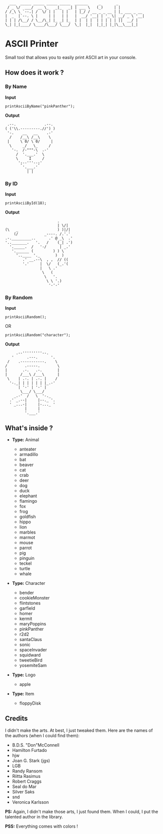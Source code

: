       ___  _____ _____ _____ _____  ______     _       _            
     / _ \/  ___/  __ \_   _|_   _| | ___ \   (_)     | |           
    / /_\ \ `--.| /  \/ | |   | |   | |_/ / __ _ _ __ | |_ ___ _ __ 
    |  _  |`--. \ |     | |   | |   |  __/ '__| | '_ \| __/ _ \ '__|
    | | | /\__/ / \__/\_| |_ _| |_  | |  | |  | | | | | ||  __/ |   
    \_| |_|____/ \____/\___/ \___/  \_|  |_|  |_|_| |_|\__\___|_|

# ASCII Printer

Small tool that allows you to easily print ASCII art in your console.

## How does it work ?

### By Name

**Input**

    printAsciiByName("pinkPanther");

**Output**

     .--.             .--.
    ( ('\\.---------.//') )
     '-.    __   __    .-'
      /    /__\ /__\    \
     |     \ 0/ \ 0/     |
      \     _/   \_     /
       '-.  /-"""-\  .-'
         /  '.___.'  \
         \     I     /
          ';--'''--;'
            '.___.'
              | |

### By ID

**Input**

    printAsciiById(18);

**Output**

                            .
                            | \/|
    (\   _                  ) )|/|
        (/            _----. /.'.'
    .-._________..      .' @ _\  .'
    '.._______.   '.   /    (_| .')
      '._____.  /   '-/      | _.'
       '.______ (         ) ) \
         '..____ '._       )  )
            .' __.--\  , ,  // ((
            '.'     |  \/   (_.'(
                    |   \ .'
                     \   (
                      \   '.
                       \ \ '.)
                        '-'-'

### By Random

**Input**

    printAsciiRandom();

OR

    printAsciiRandom("character");

**Output**

         .--'''''''''--.
       '      .---.      '.
     /    .-----------.    \
    /        .-----.        \
    |       .-.   .-.       |
    |      /___\ /___\      |
     \    | .-. | .-. |    /
      '-._| | | | | | |_.-'
          | '-' | '-' |
           \___/ \___/
        _.-'  /   \  '-._
      .' _.--|     |--._ '.
      ' _...-|     |-..._ '
             |     |
             '.___.'

## What's inside ?

- **Type:** Animal

  - anteater
  - armadillo
  - bat
  - beaver
  - cat
  - crab
  - deer
  - dog
  - duck
  - elephant
  - flamingo
  - fox
  - frog
  - goldfish
  - hippo
  - lion
  - marbles
  - marmot
  - mouse
  - parrot
  - pig
  - pinguin
  - teckel
  - turtle
  - whale

- **Type:** Character
  - bender
  - cookieMonster
  - flintstones
  - garfield
  - homer
  - kermit
  - maryPoppins
  - pinkPanther
  - r2d2
  - santaClaus
  - sonic
  - spaceInvader
  - squidward
  - tweetieBird
  - yosemiteSam

- **Type:** Logo
  - apple

- **Type:** Item
  - floppyDisk

## Credits

I didn't make the arts. At best, I just tweaked them. Here are the names of the authors (when I could find them):
  - B.D.S. "Don"McConnell
  - Hamilton Furtado
  - hjw
  - Joan G. Stark (jgs)
  - LGB
  - Randy Ransom
  - Riitta Rasimus
  - Robert Craggs
  - Seal do Mar
  - Silver Saks
  - snd
  - Veronica Karlsson
  
**PS:** Again, I didn't make those arts, I just found them. When I could, I put the talented author in the library.

**PSS:** Everything comes with colors !